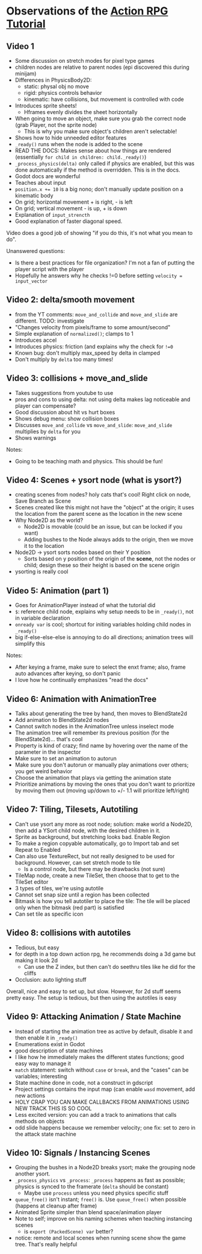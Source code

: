 # Observations of the [Action RPG Tutorial](https://www.youtube.com/playlist?list=PL9FzW-m48fn2SlrW0KoLT4n5egNdX-W9a)

## Video 1

* Some discussion on stretch modes for pixel type games
* children nodes are relative to parent nodes (epi discovered this during minijam)
* Differences in PhysicsBody2D:
  * static: physal obj no move
  * rigid: physics controls behavior
  * kinematic: have collisions, but movement is controlled with code
* Introduces sprite sheets!
  * Hframes evenly divides the sheet horizontally
* When going to move an object, make sure you grab the correct node (grab Player, not the sprite node)
  * This is why you make sure object's children aren't selectable! 
* Shows how to hide unneeded editor features
* `_ready()` runs when the node is added to the scene
* READ THE DOCS: Makes sense about how things are rendered (essentially `for child in children: child._ready()`)
* `_process_physics(delta)` only called if physics are enabled, but this was done automatically if the method is overridden. This is in the docs.
* Godot docs are wonderful
* Teaches about input
* `position.x += 10` is a big nono; don't manually update position on a kinematic body
* On grid; horizontal movement + is right, - is left
* On grid; vertical movement - is up, + is down
* Explanation of `input_strencth`
* Good explanation of faster diagonal speed.



Video does a good job of showing "if you do this, it's not what you mean to do".

Unanswered questions:

* Is there a best practices for file organization? I'm not a fan of putting the player script with the player 
* Hopefully he answers why he checks !=0 before setting `velocity = input_vector`

## Video 2: delta/smooth movement

* from the YT comments: `move_and_collide` and `move_and_slide` are different. TODO: investigate
* "Changes velocity from pixels/frame to some amount/second"
* Simple explanation of `normalized()`; clamps to 1
* Introduces accel
* Introduces physics: friction (and explains why the check for `!=0`
* Known bug: don't multiply max_speed by delta in clamped
* Don't multiply by `delta` too many times!

## Video 3: collisions + move_and_slide

* Takes suggestions from youtube to use 
* pros and cons to using delta: not using delta makes lag noticeable and player can compensate?
* Good discussion about hit vs hurt boxes
* Shows debug menu: show collision boxes
* Discusses `move_and_collide` vs `move_and_slide`: `move_and_slide` multiplies by `delta` for you
* Shows warnings

Notes:
* Going to be teaching math and physics.  This should be fun!

## Video 4: Scenes + ysort node (what is ysort?)

* creating scenes from nodes? holy cats that's cool! Right click on node, Save Branch as Scene
* Scenes created like this might not have the "object" at the origin; it uses the location from the parent scene as the location in the new scene
* Why Node2D as the world?
  * Node2D is movable (could be an issue, but can be locked if you want)
  * Adding bushes to the Node always adds to the origin, then we move it to the location
* Node2D -> ysort sorts nodes based on their Y position
  * Sorts based on y position of the origin of the **scene**, not the nodes or child; design these so their height is based on the scene origin
* ysorting is really cool

## Video 5: Animation (part 1)

* Goes for AnimationPlayer instead of what the tutorial did
* `$`: reference child node, explains why setup needs to be in `_ready()`, not in variable declaration
* `onready var` is cool; shortcut for initing variables holding child nodes in `_ready()`
* big if-else-else-else is annoying to do all directions; animation trees will simplify this



Notes:

* After keying a frame, make sure to select the enxt frame; also, frame auto advances after keying, so don't panic
* I love how he continually emphasizes "read the docs"

## Video 6: Animation with AnimationTree

* Talks about generating the tree by hand, then moves to BlendState2d
* Add animation to BlendState2d nodes
* Cannot switch nodes in the AnimationTree unless inselect mode
* The animation tree will remember its previous position (for the BlendState2d)... that's cool
* Property is kind of crazy; find name by hovering over the name of the parameter in the inspector
* Make sure to set an animation to autorun
* Make sure you don't autorun or manually play animations over others; you get weird behavior
* Choose the animation that plays via getting the animation state
* Prioritize animations by moving the ones that you don't want to prioritize by moving them out (moving up/down to +/- 1.1 will prioritize left/right)

## Video 7: Tiling, Tilesets, Autotiling

* Can't use ysort any more as root node; solution: make world a Node2D, then add a YSort child node, with the desired children in it.
* Sprite as background, but stretching looks bad. Enable Region
* To make a region copyable automatically, go to Import tab and set Repeat to Enabled
* Can also use TextureRect, but not really designed to be used for background.  However, can set stretch mode to tile
  * Is a control node, but there may be drawbacks (not sure)
* TileMap node, create a new TileSet, then choose that to get to the TileSet editor
* 3 types of tiles, we're using autotile
* Cannot set snap size until a region has been collected
* Bitmask is how you tell autotiler to place the tile: The tile will be placed only when the bitmask (red part) is satisfied
* Can set tile as specific icon

## Video 8: collisions with autotiles

* Tedious, but easy
* for depth in a top down action rpg, he recommends doing a 3d game but making it look 2d
  * Can use the Z index, but then can't do seethru tiles like he did for the cliffs
* Occlusion: auto lighting stuff

Overall, nice and easy to set up, but slow.  However, for 2d stuff seems pretty easy.  The setup is tedious, but then using the autotiles is easy

## Video 9: Attacking Animation / State Machine

* Instead of starting the animation tree as active by default, disable it and then enable it in `_ready()`
* Enumerations exist in Godot
* good description of state machines
* I like how he immediately makes the different states functions; good easy way to manage it
* `match` statement: switch without `case` or `break`, and the "cases" can be variables; interesting
* State machine done in code, not a construct in gdscript
* Project settings contains the input map (can enable `wasd` movement, add new actions
* HOLY CRAP YOU CAN MAKE CALLBACKS FROM ANIMATIONS USING NEW TRACK THIS IS SO COOL
* Less excited version: you can add a track to animations that calls methods on objects
* odd slide happens because we remember velocity; one fix: set to zero in the attack state machine

## Video 10: Signals / Instancing Scenes

* Grouping the bushes in a Node2D breaks ysort; make the grouping node another ysort.
* `_process_physics` vs `_process`: `_process` happens as fast as possible; physics is synced to the framerate (`delta` should be constant)
  * Maybe use `process` unless you need physics specific stuff
* `queue_free()` isn't instant; `free()` is.  Use `queue_free()` when possible (happens at cleanup after frame)
* Animated Sprite simpler than blend space/animation player
* Note to self; improve on his naming schemes when teaching instancing scenes
  * is `export (PackedScene) var` better?
* notice: remote and local scenes when running scene show the game tree.  That's really helpful
